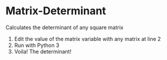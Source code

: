 # Matrix-Determinant
Calculates the determinant of any square matrix


1) Edit the value of the matrix variable with any matrix at line 2
2) Run with Python 3
3) Voila! The determinant!
